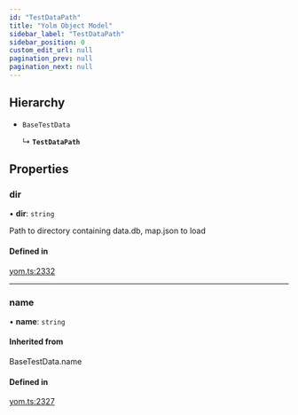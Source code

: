 ```yaml
---
id: "TestDataPath"
title: "Yolm Object Model"
sidebar_label: "TestDataPath"
sidebar_position: 0
custom_edit_url: null
pagination_prev: null
pagination_next: null
---
```


## Hierarchy

- `BaseTestData`

  ↳ **`TestDataPath`**

## Properties

### dir

• **dir**: `string`

Path to directory containing data.db, map.json to load

#### Defined in

[yom.ts:2332](https://github.com/yolmio/boost/blob/964b449/src/yom.ts#L2332)

___

### name

• **name**: `string`

#### Inherited from

BaseTestData.name

#### Defined in

[yom.ts:2327](https://github.com/yolmio/boost/blob/964b449/src/yom.ts#L2327)
